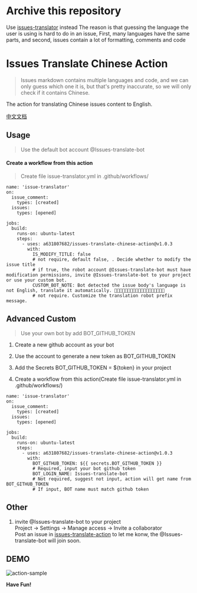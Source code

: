 # Archive this repository
Use [issues-translator](https://github.com/a631807682/issues-translator) instead
The reason is that guessing the language the user is using is hard to do in an issue, 
First, many languages have the same parts, and second, issues contain a lot of formatting, comments and code

# Issues Translate Chinese Action

> Issues markdown contains multiple languages and code, and we can only guess which one it is, but that's pretty inaccurate, so we will only check if it contains Chinese.

The action for translating Chinese issues content to English.

[中文文档](README_CN.md)

## Usage

> Use the default bot account @Issues-translate-bot

#### Create a workflow from this action

> Create file issue-translator.yml in .github/workflows/

```
name: 'issue-translator'
on:
  issue_comment:
    types: [created]
  issues:
    types: [opened]

jobs:
  build:
    runs-on: ubuntu-latest
    steps:
      - uses: a631807682/issues-translate-chinese-action@v1.0.3
        with:
          IS_MODIFY_TITLE: false
          # not require, default false, . Decide whether to modify the issue title
          # if true, the robot account @Issues-translate-bot must have modification permissions, invite @Issues-translate-bot to your project or use your custom bot.
          CUSTOM_BOT_NOTE: Bot detected the issue body's language is not English, translate it automatically. 👯👭🏻🧑‍🤝‍🧑👫🧑🏿‍🤝‍🧑🏻👩🏾‍🤝‍👨🏿👬🏿
          # not require. Customize the translation robot prefix message.
```

## Advanced Custom

> Use your own bot by add BOT_GITHUB_TOKEN

1. Create a new github account as your bot

2. Use the account to generate a new token as BOT_GITHUB_TOKEN

3. Add the Secrets BOT_GITHUB_TOKEN = \${token} in your project

4. Create a workflow from this action(Create file issue-translator.yml in .github/workflows/)

```
name: 'issue-translator'
on:
  issue_comment:
    types: [created]
  issues:
    types: [opened]

jobs:
  build:
    runs-on: ubuntu-latest
    steps:
      - uses: a631807682/issues-translate-chinese-action@v1.0.3
        with:
          BOT_GITHUB_TOKEN: ${{ secrets.BOT_GITHUB_TOKEN }}
          # Required, input your bot github token
          BOT_LOGIN_NAME: Issues-translate-bot
          # Not required, suggest not input, action will get name from BOT_GITHUB_TOKEN
          # If input, BOT name must match github token
```

## Other

1. invite @Issues-translate-bot to your project  
   Project -> Settings -> Manage access -> Invite a collaborator  
   Post an issue in [issues-translate-action](https://github.com/a631807682/issues-translate-chinese-action) to let me konw, the @Issues-translate-bot will join soon.

## DEMO

![action-sample](dist/action-sample.png)

**Have Fun!**
